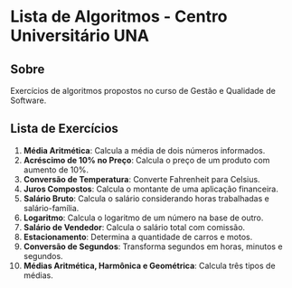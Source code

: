 # Lista de Algoritmos - Centro Universitário UNA

## Sobre
Exercícios de algoritmos propostos no curso de Gestão e Qualidade de Software.

## Lista de Exercícios
1. **Média Aritmética**: Calcula a média de dois números informados.
2. **Acréscimo de 10% no Preço**: Calcula o preço de um produto com aumento de 10%.
3. **Conversão de Temperatura**: Converte Fahrenheit para Celsius.
4. **Juros Compostos**: Calcula o montante de uma aplicação financeira.
5. **Salário Bruto**: Calcula o salário considerando horas trabalhadas e salário-família.
6. **Logaritmo**: Calcula o logaritmo de um número na base de outro.
7. **Salário de Vendedor**: Calcula o salário total com comissão.
8. **Estacionamento**: Determina a quantidade de carros e motos.
9. **Conversão de Segundos**: Transforma segundos em horas, minutos e segundos.
10. **Médias Aritmética, Harmônica e Geométrica**: Calcula três tipos de médias.

